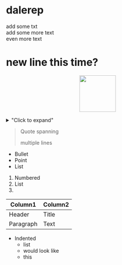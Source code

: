 # dalerep
add some txt       	
  add some more text  
even more text  
# new line this time?
<p align="center">
<img ="center" width="100" height="100" src="https://th.bing.com/th/id/R.4142ae1faf0ee1b6ca68e3ed9c629bec?rik=S4TGinb8opdZUA&riu=http%3a%2f%2fpluspng.com%2fimg-png%2fmanchester-city-logo-png-manchester-city-2272.png&ehk=IyFGHczsONQWiX0LVLKo9YD2sp6c0DikMd1LKtOMvG0%3d&risl=&pid=ImgRaw&r=0">
</p>
<p>
<src="https://github.com/drodbourne/dalerep/blob/main/Database%20diagram.xml">
</p>



<details>
<summary>"Click to expand"</summary>
this is hidden
</details>

> Quote spanning
>
>
> multiple lines
* Bullet
* Point
* List

1. Numbered
2. List
3. 


| Column1     | Column2     |
| ----------- | ----------- |
| Header      | Title       |
| Paragraph   | Text        |

* Indented
    * list
    * would look like
     * this

